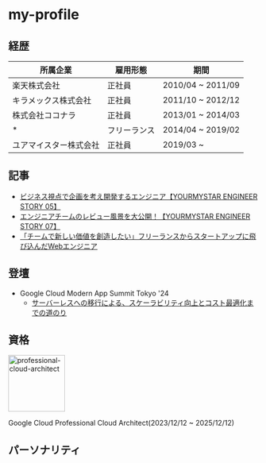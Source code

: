 # my-profile

## 経歴
| 所属企業 | 雇用形態 | 期間 |
| ------- | ------- | ------- |
| 楽天株式会社 | 正社員 | 2010/04 ~ 2011/09 |
| キラメックス株式会社 | 正社員 | 2011/10 ~ 2012/12 |
| 株式会社ココナラ | 正社員 | 2013/01 ~ 2014/03 |
| * | フリーランス | 2014/04 ~ 2019/02 |
| ユアマイスター株式会社 | 正社員 | 2019/03 ~ |

## 記事
- [ビジネス視点で企画を考え開発するエンジニア【YOURMYSTAR ENGINEER STORY 05】](https://www.wantedly.com/companies/yourmystar/post_articles/342125)
- [エンジニアチームのレビュー風景を大公開！【YOURMYSTAR ENGINEER STORY 07】](https://www.wantedly.com/companies/yourmystar/post_articles/373083)
- [「チームで新しい価値を創造したい」フリーランスからスタートアップに飛び込んだWebエンジニア](https://www.wantedly.com/companies/yourmystar/post_articles/166908)

## 登壇
- Google Cloud Modern App Summit Tokyo '24
  - [サーバーレスへの移行による、スケーラビリティ向上とコスト最適化までの道のり](https://cloudonair.withgoogle.com/events/modern-app-summit-24?talk=session-a2)

## 資格

<img width="114" alt="professional-cloud-architect" src="https://github.com/user-attachments/assets/6e7e4140-ffc0-4385-8e5e-28df31c9228a">

Google Cloud Professional Cloud Architect(2023/12/12 ~ 2025/12/12)

## パーソナリティ
